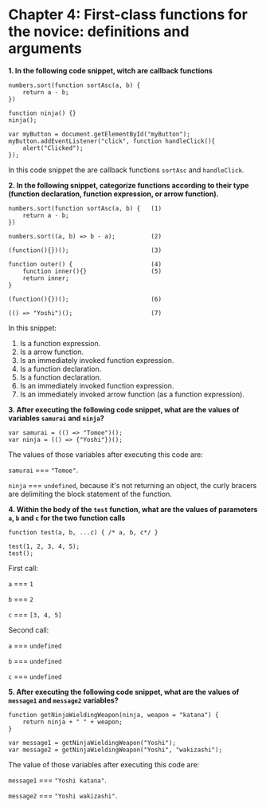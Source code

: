 # Chapter 4: First-class functions for the novice: definitions and arguments

**1. In the following code snippet, witch are callback functions**

```
numbers.sort(function sortAsc(a, b) {
    return a - b;
})

function ninja() {}
ninja();

var myButton = document.getElementById("myButton");
myButton.addEventListener("click", function handleClick(){
    alert("Clicked");
});
```

In this code snippet the are callback functions `sortAsc` and `handleClick`.

**2. In the following snippet, categorize functions according to their
type (function declaration, function expression, or arrow function).**

```
numbers.sort(function sortAsc(a, b) {   (1)
    return a - b;
})

numbers.sort((a, b) => b - a);          (2)

(function(){})();                       (3)

function outer() {                      (4)
    function inner(){}                  (5)
    return inner;
}

(function(){})();                       (6)

(() => "Yoshi")();                      (7)
```

In this snippet:

 1. Is a function expression.
 2. Is a arrow function.
 3. Is an immediately invoked function expression.
 4. Is a function declaration.
 5. Is a function declaration.
 6. Is an immediately invoked function expression.
 7. Is an immediately invoked arrow function (as a function expression).

**3. After executing the following code snippet, what are the values of
variables `samurai` and `ninja`?**

```
var samurai = (() => "Tomoe")();
var ninja = (() => {"Yoshi"})();
```

The values of those variables after executing this code are:

`samurai` === `"Tomoe"`.

`ninja` === `undefined`, because it's not returning an object, the curly
bracers are delimiting the block statement of the function.


**4. Within the body of the `test` function, what are the values of
parameters `a`, `b` and `c` for the two function calls**

```
function test(a, b, ...c) { /* a, b, c*/ }

test(1, 2, 3, 4, 5);
test();
```

First call:

 `a` === `1`

 `b` === `2`

 `c` === `[3, 4, 5]`

Second call:

`a` === `undefined`

`b` === `undefined`

`c` === `undefined`

**5. After executing the following code snippet, what are the values of
`message1` and `message2` variables?**

```
function getNinjaWieldingWeapon(ninja, weapon = "katana") {
    return ninja + " " + weapon;
}

var message1 = getNinjaWieldingWeapon("Yoshi");
var message2 = getNinjaWieldingWeapon("Yoshi", "wakizashi");
```

The value of those variables after executing this code are:

`message1` === `"Yoshi katana"`.

`message2` === `"Yoshi wakizashi"`.
